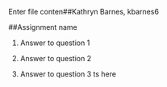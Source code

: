 Enter file conten##Kathryn Barnes, kbarnes6

##Assignment name

1. Answer to question 1


2. Answer to question 2


3. Answer to question 3
ts here
